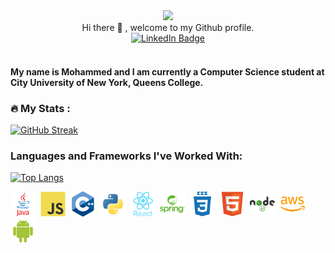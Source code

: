 
<div id="header" align="center">
  <img src="https://media4.giphy.com/media/NE353aasvIpC7u6aHv/giphy.gif?cid=790b7611a56ae5d20a7777dc5c6804df9c6fc742a320097f&rid=giphy.gif&ct=s" width="250"/>
  <br>
  Hi there 👋 , welcome to my Github profile.
  <br>
  <a href="https://www.linkedin.com/in/tasnimulc/"><img src="https://img.shields.io/badge/LinkedIn-blue?style=for-the-badge&logo=linkedin&logoColor=white" alt="LinkedIn Badge" /> </a>
  <br>
  <img src="https://komarev.com/ghpvc/?username=tasnimul2&style=flat-square&color=blue" alt=""/>
  
</div>


#### My name is Mohammed and I am currently a Computer Science student at City University of New York, Queens College. 

### :fire: My Stats :

[![GitHub Streak](http://github-readme-streak-stats.herokuapp.com?user=tasnimul2&theme=github-dark&date_format=M%20j%5B%2C%20Y%5D)](https://git.io/streak-stats)

### Languages and Frameworks I've Worked With: 
[![Top Langs](https://github-readme-stats.vercel.app/api/top-langs/?username=tasnimul2&layout=compact&theme=vision-friendly-dark)](https://github.com/anuraghazra/github-readme-stats)

<div>
  <img src="https://github.com/devicons/devicon/blob/master/icons/java/java-original-wordmark.svg" title="Java" alt="Java" width="40" height="40"/>&nbsp;
  <img src="https://github.com/devicons/devicon/blob/master/icons/javascript/javascript-original.svg" title="JavaScript" alt="JavaScript" width="40" height="40"/>&nbsp;
  <img src="https://github.com/devicons/devicon/blob/master/icons/cplusplus/cplusplus-original.svg" title="c++" alt="c++" width="40" height="40"/>&nbsp;
  <img src="https://github.com/devicons/devicon/blob/master/icons/python/python-original.svg" title="Python" alt="Python" width="40" height="40"/>&nbsp;
  <img src="https://github.com/devicons/devicon/blob/master/icons/react/react-original-wordmark.svg" title="React" alt="React" width="40" height="40"/>&nbsp;
  <img src="https://github.com/devicons/devicon/blob/master/icons/spring/spring-original-wordmark.svg" title="Spring" alt="Spring" width="40" height="40"/>&nbsp;
  <img src="https://github.com/devicons/devicon/blob/master/icons/css3/css3-plain-wordmark.svg"  title="CSS3" alt="CSS" width="40" height="40"/>&nbsp;
  <img src="https://github.com/devicons/devicon/blob/master/icons/html5/html5-original.svg" title="HTML5" alt="HTML" width="40" height="40"/>&nbsp;
  <img src="https://github.com/devicons/devicon/blob/master/icons/nodejs/nodejs-original-wordmark.svg" title="NodeJS" alt="NodeJS" width="40" height="40"/>&nbsp;
  <img src="https://github.com/devicons/devicon/blob/master/icons/amazonwebservices/amazonwebservices-plain-wordmark.svg" title="AWS" alt="AWS" width="40" height="40"/>&nbsp;
  <img src="https://github.com/devicons/devicon/blob/master/icons/android/android-original.svg" title="Android" alt="Android" width="40" height="40"/>&nbsp;
  
</div>

